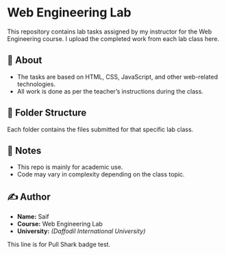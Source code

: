 # Web Engineering Lab

This repository contains lab tasks assigned by my instructor for the Web Engineering course. I upload the completed work from each lab class here.

## 🔖 About

- The tasks are based on HTML, CSS, JavaScript, and other web-related technologies.
- All work is done as per the teacher’s instructions during the class.

## 📁 Folder Structure


Each folder contains the files submitted for that specific lab class.

## 📌 Notes

- This repo is mainly for academic use.
- Code may vary in complexity depending on the class topic.

## ✍️ Author

- **Name:** Saif  
- **Course:** Web Engineering Lab  
- **University:** *(Daffodil International University)*

This line is for Pull Shark badge test.


